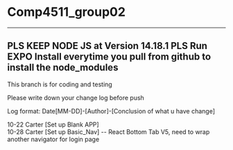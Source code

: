 # Comp4511_group02



------------------------------------------------------
PLS KEEP NODE JS at Version 14.18.1
PLS Run EXPO Install everytime you pull from github
to install the node_modules
------------------------------------------------------
This branch is for coding and testing




Please write down your change log before push

Log format: Date[MM-DD]-[Author]-[Conclusion of what u have change]

10-22 Carter [Set up Blank APP] <br />
10-28 Carter [Set up Basic_Nav] -- React Bottom Tab V5, need to wrap another navigator for login page
